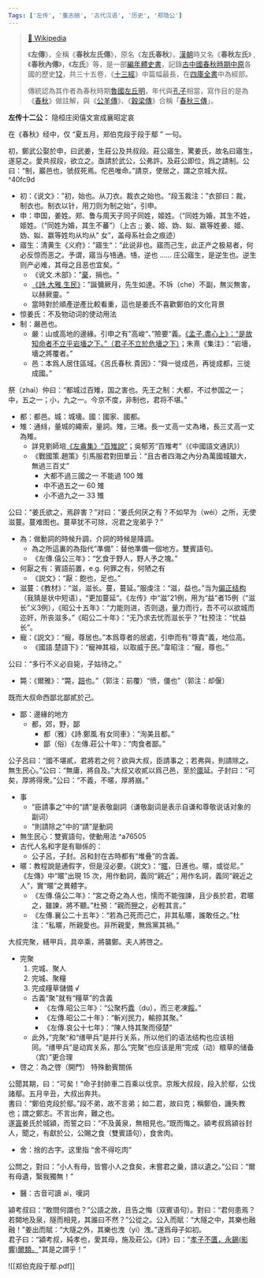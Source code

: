 ```yaml
---
Tags: ['左传', '董志翘', '古代汉语', '历史', '郑隐公']
---
```


> [📃 Wikipedia](https://zh.wikipedia.org/zh-hk/%E5%B7%A6%E4%BC%A0)
> 
> 《**左傳**》，全稱《**春秋左氏傳**》，原名《**左氏春秋**》，[漢朝](https://zh.wikipedia.org/wiki/%E6%B1%89%E6%9C%9D "漢朝")時又名《**春秋左氏**》 , 《**春秋內傳**》，《**左氏**》等，是一部[編年體](https://zh.wikipedia.org/wiki/%E7%B7%A8%E5%B9%B4%E9%AB%94 "編年體")[史書](https://zh.wikipedia.org/wiki/%E5%8F%B2%E6%9B%B8 "史書")，記錄[古中國](https://zh.wikipedia.org/wiki/%E5%8F%A4%E4%B8%AD%E5%9B%BD "古中國")[春秋時期](https://zh.wikipedia.org/wiki/%E6%98%A5%E7%A7%8B%E6%99%82%E6%9C%9F "春秋時期")[中原](https://zh.wikipedia.org/wiki/%E4%B8%AD%E5%8E%9F "中原")各國的歷史[1](https://zh.wikipedia.org/zh-hk/%E5%B7%A6%E4%BC%A0#cite_note-1)[2](https://zh.wikipedia.org/zh-hk/%E5%B7%A6%E4%BC%A0#cite_note-2)，共三十五卷，《[十三經](https://zh.wikipedia.org/wiki/%E5%8D%81%E4%B8%89%E7%B6%93 "十三經")》中篇幅最長，在[四庫全書](https://zh.wikipedia.org/wiki/%E5%9B%9B%E5%BA%AB%E5%85%A8%E6%9B%B8 "四庫全書")中為經部。
> 
> 傳統認為其作者為春秋時期[魯國](https://zh.wikipedia.org/wiki/%E9%AD%AF%E5%9C%8B "魯國")[左丘明](https://zh.wikipedia.org/wiki/%E5%B7%A6%E4%B8%98%E6%98%8E "左丘明")，年代與[孔子](https://zh.wikipedia.org/wiki/%E5%AD%94%E5%AD%90 "孔子")相當，寫作目的是為《[春秋](https://zh.wikipedia.org/wiki/%E6%98%A5%E7%A7%8B_(%E5%8F%B2%E4%B9%A6) "春秋 (史書)")》做註解，與《[公羊傳](https://zh.wikipedia.org/wiki/%E5%85%AC%E7%BE%8A%E4%BC%A0 "公羊傳")》、《[穀梁傳](https://zh.wikipedia.org/wiki/%E7%A9%80%E6%A2%81%E5%82%B3 "穀梁傳")》合稱「[春秋三傳](https://zh.wikipedia.org/wiki/%E6%98%A5%E7%A7%8B%E4%B8%89%E5%82%B3 "春秋三傳")」。

**左传十二公：** 隐桓庄闵僖文宣成襄昭定哀

在《春秋》经中，仅 “夏五月，郑伯克段于段于鄢 ” 一句。

初，鄭武公娶於申，曰武姜，生莊公及共叔段。莊公寤生，驚姜氏，故名曰寤生，遂惡之。愛共叔段，欲立之。亟請於武公，公弗許。及莊公即位，爲之請制。公曰：“制，巖邑也，虢叔死焉。佗邑唯命。”請京，使居之，謂之京城大叔。 ^40fc9d

* 初：《说文》：”初，始也。从刀衣。裁衣之始也。“段玉裁注：”衣部曰：裁，制衣也。制衣以针，用刀则为制之始“，引申。
* 申：申国，姜姓。郑、鲁与周天子同子同姓，姬姓。（“同姓为婚，其生不姓，姬姓。（“同姓为婚，其生不蕃”）（上古 ;; 姜、姬、妫、姒、嬴等姓姜、姬、妫、姒、嬴等姓均从均从“ 女”，盖母系社会之痕迹）
* 寤生：清黄生《义府》：”寤生“：”此说非也。寤而己生，此正产之极易者，何必反惊而恶之。予谓，寤当与啎通。啎，逆也 ...... 庄公寤生，是逆生也。逆生则产必难，其母之且恶也宜矣。“
	* 《说文.木部》：”[棄](https://ctext.org/dictionary.pl?if=gb&char=%E6%A3%84)，捐也。“
	* [《詩.大雅.生民》](https://ctext.org/dictionary.pl?if=gb&id=16366)：”誕彌厥月，先生如達。不坼（che）不副，無災無害，以赫厥靈。“
	* 當時對於順產逆產比較看重，這也是姜氏不喜歡鄭伯的文化背景
* 惊姜氏：不及物动词的使动用法
* 制：嚴邑也。
	* 嚴：山或高地的邊緣。引申之有”高峻“、”險要“義。[《孟子.盡心上》：“是故知命者不立乎岩墻之下。”（君子不立於危墻之下）](https://ctext.org/dictionary.pl?if=gb&id=1793)；朱熹《集注》：“岩墻，墻之將覆者。”
	* 邑：本爲人居住區域。《呂氏春秋.貴因》：“舜一徙成邑，再徙成都，三徙成國。”

祭（zhaì）仲曰：“都城过百雉，国之害也。先王之制：大都，不过参国之一；中，五之一；小，九之一。今京不度，非制也，君将不堪。”

* 都：都邑。城：城墻。國：國家、國都。
* 雉：通絼，量城的繩索，量詞。雉，三堵。長一丈高一丈為堵，長三丈高一丈為雉。
	* 詳見劉師培[《左盦集》“百雉說”](https://ctext.org/wiki.pl?if=gb&chapter=630622#%E5%B7%A6%E5%82%B3%E9%9A%B1%E5%85%83%E5%B9%B4%E7%99%BE%E9%9B%89%E8%AA%AA)；吳郁芳“百雉考”（《中國語文通訊》）
	* 《戰國策.趙策》引馬服君對田單云：“且古者四海之內分為萬國城雖大，無過三百丈”
		* 大都不過三國之一 不能過 100 雉
		* 中不過五之一 60 雉
		* 小不過九之一 33 雉

公曰：“姜氏欲之，焉辟害？”对曰：“姜氏何厌之有？不如早为（wéi）之所，无使滋蔓。蔓难图也。蔓草犹不可除，况君之宠弟乎？”

* 為：做動詞的時候升調，介詞的時候是降調。
	* 為之所這裏的為指代“準備”：替他準備一個地方。雙賓語句。
	* 《左傳.僖公三年》：“乞食于野人，野人予之塊。”
* 何厭之有：賓語前置，e.g. 何罪之有，何陋之有
	* 《説文》：“厭：飽也，足也。”
* 滋蔓：《教材》：“滋，滋长。蔓，蔓延。”服虔注：“滋，益也。”当为[偏正结构](https://zh.wikipedia.org/zh-hans/%E5%81%8F%E6%AD%A3%E7%9F%AD%E8%AA%9E)（我猜是状中短语），“更加蔓延”。《左传》中“滋”21例，用为“益”者15例（“滋长”义3例），《昭公十五年》：“力能则进，否则退，量力而行，吾不可以欲城而迩奸，所丧滋多。”《昭公二十年》：“无乃求去忧而滋长乎？”杜预注：“忧益长”。
* 寵：《説文》：“寵，尊居也。”本爲尊者的居處，引申而有“尊貴”義，地位高。
	* 《國語.楚語下》：“寵神其祖，以取威于民。”韋昭注：“寵，尊也。”

公曰：“多行不义必自毙，子姑待之。” 

* 斃：《爾雅》：“斃，[踣](https://ctext.org/dictionary.pl?if=gb&char=%E8%B8%A3)也。”（郭注：前覆）“偾，僵也”（郭注：却偃）

既而大叔命西鄙北鄙貳於己。

* 鄙：邊緣的地方
	* 都，郊，野，鄙
		* 都（雅）《詩.鄭風.有女同車》：“洵美且都。”
		* 鄙（俗）《左傳.莊公十年》：“肉食者鄙。”

公子呂曰：“國不堪貳，君將若之何？欲與大叔，臣請事之；若弗與，則請除之。無生民心。”公曰：“無庸，將自及。”大叔又收貳以爲己邑，至於[廪](https://www.zdic.net/hans/%E5%BB%AA)延。子封曰：“可矣，厚將得衆。”公曰：“不義，不暱，厚將崩。”

* 事
	* “臣請事之”中的“請”是表敬副詞（谦敬副词是表示自谦和尊敬说话对象的副词）
	* “則請除之”中的“請”是動詞
* 無生民心：雙賓語句，使動用法 ^a76505
* 古代人名和字是有聯係的：
	* 公子呂，子封。呂和封在古時都有“堆叠”的含義。
* 暱：教程說是通假字，但是沒必要。《説文》：“[暱](https://ctext.org/dictionary.pl?if=gb&char=%E6%9A%B1)，日進也。暱，或從尼。” 《左傳》中“暱”出現 15 次，用作動詞，義同“親近”；用作名詞，義同“親近之人”，實“暱”之異體字。
	* 《左傳.僖公二年》：“宮之奇之為人也，懦而不能強諫，且少長於君，君暱之，雖諫，將不聽。”杜預：“親而[狎](https://dict.revised.moe.edu.tw/dictView.jsp?ID=6904&la=0&powerMode=0)之，必輕其言。”
	* 《左傳.襄公二十五年》：“若為己死而己亡，非其私暱，誰敢任之。”杜注：“私暱，所親愛也。非所親愛，無爲黨其禍。”

大叔完聚，繕甲兵，具卒乘，將襲鄭。夫人將啓之。

* 完聚
	1. 完城、聚人
	2. 完城、聚糧
	3. 完成糧草儲備 √
	* 古義“聚”就有“糧草”的含義
		* 《左傳.昭公三年》：“公聚朽[蠹](https://dict.revised.moe.edu.tw/dictView.jsp?ID=2315&q=1&word=%E8%A0%B9)（du），而三老凍[餒](https://dict.revised.moe.edu.tw/dictView.jsp?ID=2962&q=1&word=%E9%A4%92)。”
		* 《左傳.昭公二十年》：“斬刈民力，輸掠其聚。”
		* 《左傳.哀公十七年》：“陳人恃其聚而侵楚”
	* 此外，”完聚“和“缮甲兵”是并行关系，所以他们的语法结构也应该相同。“缮甲兵”是动宾关系，那么“完聚”也应该是用“完成（动）粮草的储备（宾）”更合理
* 啓之：為之啓（開門） 特殊動賓關係

公聞其期，曰：“可矣！”命子封帥車二百乘以伐京。京叛大叔段，段入於鄢，公伐諸鄢。五月辛丑，大叔出奔共。  
書曰：“鄭伯克段於鄢。”段不弟，故不言弟；如二君，故曰克；稱鄭伯，譏失教也；謂之鄭志。不言出奔，難之也。  
遂[寘](https://dict.revised.moe.edu.tw/dictView.jsp?ID=7594&q=1&word=%E5%AF%98)姜氏於城潁，而誓之曰：“不及黃泉，無相見也。”既而悔之。潁考叔爲潁谷封人，聞之，有獻於公，公賜之食（雙賓語句），食舍肉。
 
* 舍：捨的古字。这里指 “舍不得吃肉”

公問之，對曰：“小人有母，皆嘗小人之食矣，未嘗君之羹，請以遺之。”公曰：“爾有母遺，繄我獨無！”

* 醫：古音可讀 aì，嘆詞

潁考叔曰：“敢問何謂也？”公語之故，且告之悔（双賓语句）。對曰：“君何患焉？若闕地及泉，隧而相見，其誰曰不然？”公從之。公入而賦：“大隧之中，其樂也融融！”姜出而賦：“大隧之外，其樂也洩（yi）洩。”遂爲母子如初。  
君子曰：“潁考叔，純孝也，愛其母，施及莊公。《詩》曰："[孝子不匱，永錫(影響)爾類。](https://ctext.org/book-of-poetry/ji-jui/zhs?searchu=%E5%AD%9D%E5%AD%90%E4%B8%8D%E5%8C%B1%EF%BC%8C%E6%B0%B8%E9%8C%AB%E7%88%BE%E9%A1%9E%E3%80%82&searchmode=showall#result)"其是之謂乎！”

![[郑伯克段于鄢.pdf]]